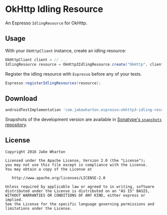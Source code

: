 OkHttp Idling Resource
======================

An Espresso `IdlingResource` for OkHttp.



Usage
-----

With your `OkHttpClient` instance, create an idling resource:
```java
OkHttpClient client = // ...
IdlingResource resource = OkHttp3IdlingResource.create("OkHttp", client);
```

Register the idling resource with `Espresso` before any of your tests.
```java
Espresso.registerIdlingResources(resource);
```



Download
--------

```groovy
androidTestImplementation 'com.jakewharton.espresso:okhttp3-idling-resource:1.0.0'
```

Snapshots of the development version are available in [Sonatype's `snapshots` repository][snap].



License
-------

    Copyright 2016 Jake Wharton

    Licensed under the Apache License, Version 2.0 (the "License");
    you may not use this file except in compliance with the License.
    You may obtain a copy of the License at

       http://www.apache.org/licenses/LICENSE-2.0

    Unless required by applicable law or agreed to in writing, software
    distributed under the License is distributed on an "AS IS" BASIS,
    WITHOUT WARRANTIES OR CONDITIONS OF ANY KIND, either express or implied.
    See the License for the specific language governing permissions and
    limitations under the License.





 [snap]: https://oss.sonatype.org/content/repositories/snapshots/

